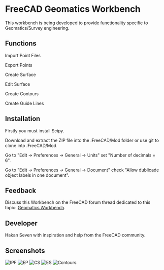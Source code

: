 # FreeCAD Geomatics Workbench
This workbench is being developed to provide functionality specific to Geomatics/Survey engineering.

## Functions
Import Point Files

Export Points

Create Surface

Edit Surface

Create Contours

Create Guide Lines

## Installation

Firstly you must install Scipy.

Download and extract the ZIP file into the .FreeCAD/Mod folder or use git to clone into .FreeCAD/Mod.

Go to "Edit -> Preferences -> General -> Units" set "Number of decimals = 6".

Go to "Edit -> Preferences -> General -> Document" check "Allow dublicade object labels in one document".

## Feedback 
Discuss this Workbench on the FreeCAD forum thread dedicated to this topic: 
[Geomatics Workbench](https://forum.freecadweb.org/viewtopic.php?f=8&t=34371).

## Developer 
Hakan Seven with inspiration and help from the FreeCAD community.

## Screenshots

![IPF](https://user-images.githubusercontent.com/3831435/57193645-0d1e6380-6f46-11e9-8f5a-8f9a5c66435b.png)
![EP](https://user-images.githubusercontent.com/3831435/57193646-0d1e6380-6f46-11e9-94d4-4f57023e2791.png)
![CS](https://user-images.githubusercontent.com/3831435/57193647-0db6fa00-6f46-11e9-92bf-0709ddb9cffb.png)
![ES](https://user-images.githubusercontent.com/3831435/57193648-0db6fa00-6f46-11e9-985d-d9376269be28.png)
![Contours](https://user-images.githubusercontent.com/3831435/57527762-2dc92d80-7339-11e9-835f-a717d7fb05e3.png)
